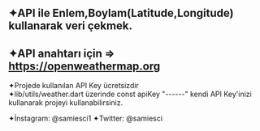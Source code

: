 ✦API ile Enlem,Boylam(Latitude,Longitude) kullanarak veri çekmek.
--------------------------------------------------------------------

✦API anahtarı için =>  https://openweathermap.org 
-------------------------------------------------                                                                   
✦Projede kullanılan API Key ücretsizdir                                                                         
✦lib/utils/weather.dart üzerinde const apiKey "------" kendi API Key'inizi kullanarak projeyi kullanabilirsiniz.



✦İnstagram: @samiesci1
✦Twitter: @samiesci    



